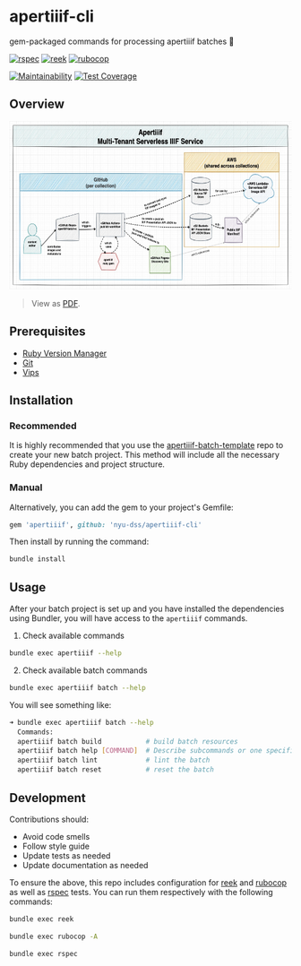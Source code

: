 # apertiiif-cli

gem-packaged commands for processing apertiiif batches 🥂

[![rspec](https://github.com/nyu-dss/apertiiif/actions/workflows/rspec.yml/badge.svg)](https://github.com/nyu-dss/apertiiif/actions/workflows/rspec.yml) [![reek](https://github.com/nyu-dss/apertiiif/actions/workflows/reek.yml/badge.svg)](https://github.com/nyu-dss/apertiiif/actions/workflows/reek.yml) [![rubocop](https://github.com/nyu-dss/apertiiif/actions/workflows/rubocop.yml/badge.svg)](https://github.com/nyu-dss/apertiiif/actions/workflows/rubocop.yml)  

[![Maintainability](https://api.codeclimate.com/v1/badges/c25005f1fd12e7a86122/maintainability)](https://codeclimate.com/github/nyu-dss/apertiiif/maintainability) [![Test Coverage](https://api.codeclimate.com/v1/badges/c25005f1fd12e7a86122/test_coverage)](https://codeclimate.com/github/nyu-dss/apertiiif/test_coverage)

## Overview

<img alt="apertiiif service diagram" src="./docs/apertiiif.jpg" height="300"/>

> View as [PDF](./docs/apertiiif.pdf).


## Prerequisites
- [Ruby Version Manager](https://rvm.io/rvm/install)
- [Git](https://git-scm.com/downloads)
- [Vips](https://www.libvips.org/install.html)

## Installation

### Recommended

It is highly recommended that you use the [apertiiif-batch-template](https://github.com/nyu-dss/apertiiif-batch-template) repo to create your new batch project. This method will include all the necessary Ruby dependencies and project structure.

### Manual

Alternatively, you can add the gem to your project's Gemfile:

``` ruby
gem 'apertiiif', github: 'nyu-dss/apertiiif-cli'
```

Then install by running the command:

``` sh
bundle install
```

## Usage

After your batch project is set up and you have installed the dependencies using Bundler, you will have access to the `apertiiif` commands.

1. Check available commands
  ```sh
  bundle exec apertiiif --help
  ```
2. Check available batch commands
  ```sh
  bundle exec apertiiif batch --help
  ```
  You will see something like:
  ```sh
  ➜ bundle exec apertiiif batch --help
    Commands:
    apertiiif batch build           # build batch resources
    apertiiif batch help [COMMAND]  # Describe subcommands or one specific subc...
    apertiiif batch lint            # lint the batch
    apertiiif batch reset           # reset the batch
  ```

## Development

Contributions should:
- Avoid code smells
- Follow style guide
- Update tests as needed
- Update documentation as needed

To ensure the above, this repo includes configuration for [reek](https://github.com/troessner/reek) and [rubocop](https://github.com/rubocop/rubocop) as well as [rspec](https://rspec.info/) tests. You can run them respectively with the following commands:

```sh
bundle exec reek
```
```sh
bundle exec rubocop -A
```
```sh
bundle exec rspec
```
